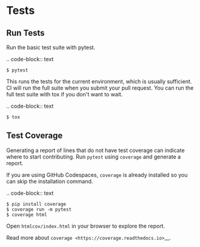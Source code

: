 # Tests


## Run Tests

Run the basic test suite with pytest.

.. code-block:: text

    $ pytest

This runs the tests for the current environment, which is usually
sufficient. CI will run the full suite when you submit your pull
request. You can run the full test suite with tox if you don't want to
wait.

.. code-block:: text

    $ tox


## Test Coverage

Generating a report of lines that do not have test coverage can indicate
where to start contributing. Run ``pytest`` using ``coverage`` and
generate a report.

If you are using GitHub Codespaces, ``coverage`` is already installed
so you can skip the installation command.

.. code-block:: text

    $ pip install coverage
    $ coverage run -m pytest
    $ coverage html

Open ``htmlcov/index.html`` in your browser to explore the report.

Read more about `coverage <https://coverage.readthedocs.io>`__.

